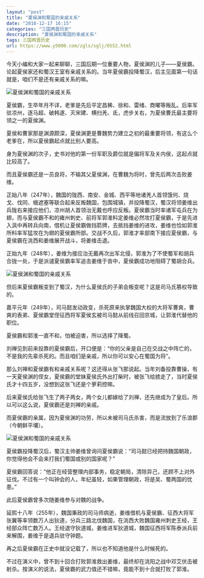```yaml
---
layout: "post"
title: "夏侯渊和蜀国的亲戚关系"
date: "2018-12-17 16:15"
categories: "三国两晋历史"
description: "夏侯渊和蜀国的亲戚关系"
tags: 三国两晋历史
url: https://www.y5000.com/zgls/sglj/6552.html
---
```






今天小编和大家一起来聊聊，三国后期一位重要人物，夏侯渊的儿子——夏侯霸。论起夏侯家还和蜀汉王室有亲戚关系的。当年夏侯霸投降蜀汉，后主见面第一句话就是，咱们不是还有亲戚关系的嘛。

![夏侯渊和蜀国的亲戚关系](/uploads/allimg/161206/6-161206100T4115.JPG)

夏侯霸，生卒年月不详，老爹是先后平定昌豨、徐和、雷绪、商曜等叛乱。后率军驻凉州，逐马超、破韩遂、灭宋建、横扫羌、氐，虎步关右，为夏侯曹氏最主要将领之一的夏侯渊。

夏侯和曹家那是渊源颇深，夏侯渊更是曹魏势力建立之初的最重要将领，有这么个老爹在，所以夏侯霸起点就比别人要高。

身为夏侯渊的次子，史书对他的第一份军职及爵位就是偏将军及关内侯，这起点就比较高了。

而且夏侯霸还是一员良将，不输其父夏侯渊，在曹魏为将时，曾先后两次击败姜维。

正始八年（247年），魏国的陇西、南安、金城、西平等地诸羌人首领饿何、烧戈、伐同、蛾遮塞等联合起来反叛魏国，包围城镇，并投降蜀汉，蜀汉将领姜维出兵陇右来接应他们，凉州胡人首领治无戴也呼应反叛。夏侯霸当时率诸军屯兵在为翅，而与夏侯霸不和的雍州刺史、前将军郭淮料定姜维必然攻打夏侯霸，于是先进入沨中再转兵向南，借机让夏侯霸做挡箭牌，去抵挡姜维的进攻，姜维也恰如郭淮所料率军猛攻在为翅的夏侯霸所部。交战不久后，郭淮才率部南下接应夏侯霸，与夏侯霸在洮西和姜维展开战斗，将姜维击退。

正始九年（248年），姜维为接应治无戴再次出军北侵，郭淮为了不使蜀军和胡兵合拢一处，于是派谴夏侯霸率军追击姜维于沓中，夏侯霸成功地阻碍了蜀胡合兵。

![夏侯渊和蜀国的亲戚关系](/uploads/allimg/161206/6-161206100U93B.JPG)

但后来夏侯霸叛变到了蜀汉，为什么夏侯氏的子弟会叛变呢？这是司马氏篡权导致的。

嘉平元年（249年），司马懿发动政变，杀死原来执掌魏国大权的大将军曹爽，曹爽的表弟、夏侯霸堂侄征西将军夏侯玄被司马懿从前线召回京城，让郭淮代替他的职位。

夏侯霸和郭淮一直不和，怕被迫害，所以选择了降蜀。

刘禅见到前来投靠的夏侯霸后，开口便是：“你的父亲是自己在交战之中阵亡的，不是我的先辈杀死的。而且咱们是亲戚，所以你可以安心在蜀国为将”。

那么刘禅和夏侯霸有和亲戚关系呢？这还得从张飞那说起。当年刘备投靠曹操，有一天夏侯渊的侄女，夏侯霸的堂妹夏侯氏外出打柴时，被张飞给掳走了，当时夏侯氏才十四五岁，没想到这张飞还是个萝莉控嘛。

后来夏侯氏给张飞生了两子两女，两个女儿都嫁给了刘禅，还先继成为了皇后。所以可以这么说，夏侯霸还是刘禅的亲戚。

而夏侯霸的亲属，因为夏侯渊的功劳，所以未被司马氏杀害，而是流放到了乐浪郡（今朝鲜平壤）。

![夏侯渊和蜀国的亲戚关系](/uploads/allimg/161206/6-161206100916403.JPG)

夏侯霸投降蜀汉后，蜀汉主帅姜维曾询问夏侯霸说：“司马懿已经把持魏国朝政，你觉得他会不会来打我们蜀国或别的国家呢？”

夏侯霸回答说：“他正在经营整理内部事务，稳定朝局，清除异己，还顾不上对外征伐。不过有一个叫钟会的人，年纪虽轻，如果管理朝政，将是吴、蜀两国的忧患。”

此后夏侯霸曾多次随姜维参与对魏的战争。

延熙十八年（255年），魏国秉政的司马师病逝，姜维借机与夏侯霸、征西大将军张翼等率领数万人出狄道，分兵三路北伐魏国，在洮西大败魏国雍州刺史王经，王经部众阵亡数万人。王经退守狄道城，姜维进军狄道城，魏国征西将军陈泰派兵前来解围，姜维于是退兵驻守钟题。

再之后夏侯霸在正史中就没记载了，所以也不知道他是什么时候死的。

不过在演义中，曾不到十回合打败郭淮救出姜维，最终却在洮阳之战中邓艾伏击被射杀。按演义的说法，夏侯霸的武力值还不错嘛，竟能不到十合就打败了郭淮。
